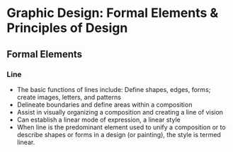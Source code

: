 # Graphic Design: Formal Elements & Principles of Design
## Formal Elements
### Line
- The basic functions of lines include: Define shapes, edges, forms; create images, letters, and patterns
- Delineate boundaries and define areas within a composition
- Assist in visually organizing a composition and creating a line of vision 
- Can establish a linear mode of expression, a linear style
- When line is the predominant element used to unify a composition or to describe shapes or forms in a design (or painting), the style is termed linear.